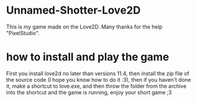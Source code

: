 # Unnamed-Shotter-Love2D
This is my game made on the Love2D. Many thanks for the help "PixelStudio".
<h1>how to install and play the game</h1>
 First you install love2d no later than versions 11.4, then install the zip file of the source code (I hope you know how to do it :3), then if you haven't done it, make a shortcut to love.exe, and then throw the folder from the archive into the shortcut and the game is running, enjoy your short game ;3
